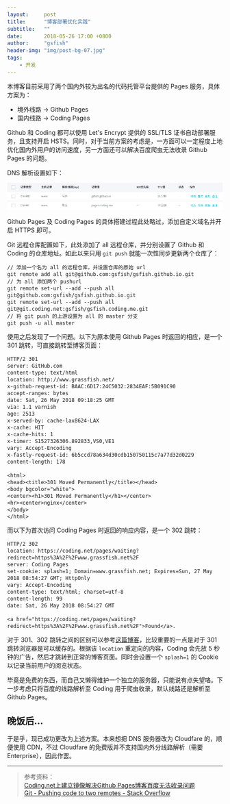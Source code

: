 ```yaml
---
layout:     post
title:      "博客部署优化实践"
subtitle:   ""
date:       2018-05-26 17:00 +0800
author:     "gsfish"
header-img: "img/post-bg-07.jpg"
tags:
    - 开发
---
```


本博客目前采用了两个国内外较为出名的代码托管平台提供的 Pages 服务，具体方案为：

* 境外线路 -> Github Pages
* 国内线路 -> Coding Pages

Github 和 Coding 都可以使用 Let's Encrypt 提供的 SSL/TLS 证书自动部署服务，且支持开启 HSTS。同时，对于当前方案的考虑是，一方面可以一定程度上地优化国内外用户的访问速度，另一方面还可以解决百度爬虫无法收录 Github Pages 的问题。

DNS 解析设置如下：

![01.png](/img/blog-deploy-optimize/01.png)

Github Pages 及 Coding Pages 的具体搭建过程此处略过，添加自定义域名并开启 HTTPS 即可。

Git 远程仓库配置如下，此处添加了 all 远程仓库，并分别设置了 Github 和 Coding 的仓库地址。如此以来只用 `git push` 就能一次性同步更新两个仓库了：

```
// 添加一个名为 all 的远程仓库，并设置仓库的原始 url
git remote add all git@github.com:gsfish/gsfish.github.io.git
// 为 all 添加两个 pushurl
git remote set-url --add --push all git@github.com:gsfish/gsfish.github.io.git
git remote set-url --add --push all git@git.coding.net:gsfish/gsfish.coding.me.git
// 将 git push 的上游设置为 all 的 master 分支
git push -u all master
```

使用之后发现了一个问题。以下为原本使用 Github Pages 时返回的相应，是一个 301 跳转，可直接跳转至博客页面：

```
HTTP/2 301 
server: GitHub.com
content-type: text/html
location: http://www.grassfish.net/
x-github-request-id: BAAC:6D17:24C5032:2834EAF:5B091C90
accept-ranges: bytes
date: Sat, 26 May 2018 09:18:25 GMT
via: 1.1 varnish
age: 2513
x-served-by: cache-lax8624-LAX
x-cache: HIT
x-cache-hits: 1
x-timer: S1527326306.892833,VS0,VE1
vary: Accept-Encoding
x-fastly-request-id: 6b5ccd78a634d30cdb150750115c7a77d32d0229
content-length: 178

<html>
<head><title>301 Moved Permanently</title></head>
<body bgcolor="white">
<center><h1>301 Moved Permanently</h1></center>
<hr><center>nginx</center>
</body>
</html>
```

而以下为首次访问 Coding Pages 时返回的响应内容，是一个 302 跳转：

```
HTTP/2 302 
location: https://coding.net/pages/waiting?redirect=https%3A%2F%2Fwww.grassfish.net%2F
server: Coding Pages
set-cookie: splash=1; Domain=www.grassfish.net; Expires=Sun, 27 May 2018 08:54:27 GMT; HttpOnly
vary: Accept-Encoding
content-type: text/html; charset=utf-8
content-length: 99
date: Sat, 26 May 2018 08:54:27 GMT

<a href="https://coding.net/pages/waiting?redirect=https%3A%2F%2Fwww.grassfish.net%2F">Found</a>.
```

对于 301、302 跳转之间的区别可以参考[这篇博客](http://veryyoung.me/blog/2015/08/24/difference-between-301-and-302.html)，比较重要的一点是对于 301 跳转浏览器是可以缓存的。根据该 `location` 重定向的内容，Coding 会先放 5 秒钟的广告，然后才跳转到正常的博客页面。同时会设置一个 `splash=1` 的 Cookie 以记录当前用户的阅览状态。

毕竟是免费的东西，而自己又懒得维护一个独立的服务器，只能说有点失望咯。下一步考虑只将百度的线路解析至 Coding 用于爬虫收录，默认线路还是解析至 Github Pages。

## 晚饭后…

于是乎，现已成功更改为上述方案。本来想把 DNS 服务器改为 Cloudfare 的，顺便使用 CDN，不过 Cloudfare 的免费版并不支持国内外分线路解析（需要 Enterprise），因此作罢。


---

> 参考资料：  
> [Coding.net上建立镜像解决Github Pages博客百度无法收录问题](http://www.atjiang.com/coding.net-pages-as-github-pages-mirror-for-baidu/)  
> [Git - Pushing code to two remotes - Stack Overflow](https://stackoverflow.com/questions/14290113/git-pushing-code-to-two-remotes)  
